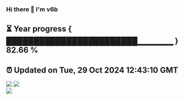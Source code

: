 ### Hi there 👋  I'm v6b  
⏳ Year progress { ████████████████████████▁▁▁▁▁▁ } 82.66 %
---
⏰ Updated on Tue, 29 Oct 2024 12:43:10 GMT
---
![](https://github-readme-stats.vercel.app/api?username=v6b&bg_color=30,e96443,904e95&title_color=fff&text_color=fff&layout=compact)
![](https://github-readme-stats.vercel.app/api/top-langs/?username=v6b&layout=compact&bg_color=30,e96443,904e95&title_color=fff&text_color=fff)  
![](https://gcore.jsdelivr.net/gh/v6b/v6b@main/assets/github-contribution-grid-snake.svg)

